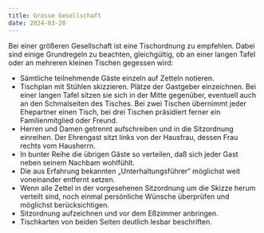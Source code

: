 ```yaml
---
title: Grosse Gesellschaft
date: 2024-03-28
---
```


Bei einer größeren Gesellschaft ist eine Tischordnung zu empfehlen. Dabei sind einige Grundregeln zu beachten, gleichgültig, ob an einer langen Tafel oder an mehreren kleinen Tischen gegessen wird:

- Sämtliche teilnehmende Gäste einzeln auf Zetteln notieren.
- Tischplan mit Stühlen skizzieren.
  Plätze der Gastgeber einzeichnen. Bei einer langen Tafel sitzen sie sich in der Mitte gegenüber, eventuell auch an den Schmalseiten des Tisches. Bei zwei Tischen übernimmt jeder Ehepartner einen Tisch, bei drei Tischen präsidiert ferner ein Familienmitglied oder Freund.
- Herren und Damen getrennt aufschreiben und in die Sitzordnung einreihen. Der Ehrengast sitzt links von der Hausfrau, dessen Frau rechts vom Hausherrn.
- In bunter Reihe die übrigen Gäste so verteilen, daß sich jeder Gast neben seinem Nachbam wohlfühlt.
- Die aus Erfahrung bekannten „Unterhaltungsführer“ möglichst weit voneinander entfernt setzen.
- Wenn alle Zettel in der vorgesehenen Sitzordnung um die Skizze herum verteilt sind, noch einmal persönliche Wünsche überprüfen und möglichst berücksichtigen.
- Sitzordnung aufzeichnen und vor dem Eßzimmer anbringen.
- Tischkarten von beiden Seiten deutlich lesbar beschriften.
